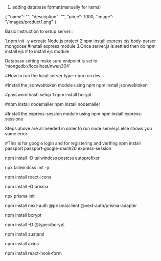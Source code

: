 1. adding database format(manually for items)

{
  "name": "",
  "description": "",
  "price": 1000,
  "image": "/images/product1.png"
}


Basic instruction to setup server::

1.npm init -y   #create Node.js project
2.npm install express ejs body-parser mongoose  #install express module
3.Once server.js is settled then do npm install ejs # to install ejs module

Database setting make sure endpoint is set to 'mongodb://localhost/nwen304'

#How to run the local server
type: npm run dev

#Install the jsonwebtoken module using npm
npm install jsonwebtoken

#password hash setup
1.npm install bcrypt

#npm install nodemailer
npm install nodemailer

#Install the express-session module using npm
npm install express-sessione

Steps above are all needed in order to run node server.js else shows you some error

#This is for google login and for registering and verifing
npm install passport passport-google-oauth20 express-session



npm install -D tailwindcss postcss autoprefixer

npx tailwindcss init -p

npm install react-icons

npm install -D prisma

npx prisma init


npm install next-auth @prisma/client @next-auth/prisma-adapter


npm install bcrypt

npm install -D @types/bcrypt

npm install zustand

npm install axios

npm install react-hook-form
